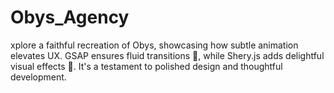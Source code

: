# Obys_Agency
xplore a faithful recreation of Obys, showcasing how subtle animation elevates UX. GSAP ensures fluid transitions 🚀, while Shery.js adds delightful visual effects 👀. It's a testament to polished design and thoughtful development.
